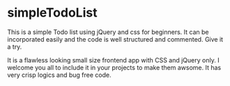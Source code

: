 # simpleTodoList
This is a simple Todo list using jQuery and css for beginners. It can be incorporated easily and the code is well structured and commented. Give it a try.


It is a flawless looking small size frontend app with CSS and jQuery only. I welcome you all to include it in your projects to make them awsome. It has very crisp logics and bug free code. 
